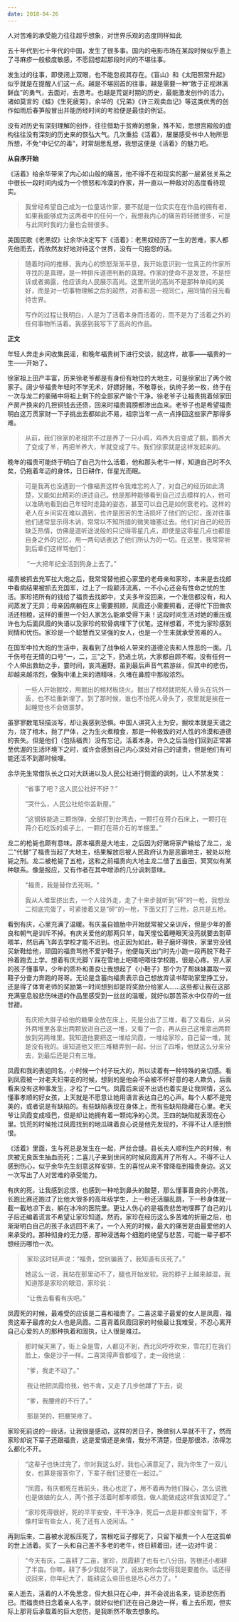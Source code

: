 ```yaml
---
date: 2018-04-26 
---
```



人对苦难的承受能力往往超乎想象，对世界乐观的态度同样如此

<!--more-->

五十年代到七十年代的中国，发生了很多事。国内的电影市场在某段时候似乎患上了寻麻疹一般极度敏感，不愿回想起那段时间的不堪往事。

发生过的往事，即使闭上双眼，也不能忽视其存在。《盲山》和《太阳照常升起》似乎就是在提醒人们这一点。越是不堪回首的往事，越是需要一种“敢于正视淋漓鲜血”的勇气，去面对，去思考。也越是荒诞时期的历史，最能激发创作的活力。诸如莫言的《蛙》《生死疲劳》，余华的《兄弟》《许三观卖血记》等这类优秀的创作如雨后春笋般冒出并能历经时间的考验便是最佳的例证。

没有对历史有深刻理解的创作，往往借助于贫瘠的想象，殊不知，思想宫殿般的虚构往往没有深刻的历史来的恢弘大气。几次重拾《活着》，屡屡感受书中人物所思所想，不免“中记忆的毒”，时常胡思乱想，我想这便是《活着》的魅力吧。



**从自序开始**

《活着》给余华带来了内心如山般的痛苦，他不得不在和现实的那一层紧张关系之中很长一段时间内成为一个愤怒和冷漠的作家，并一直以一种敌对的态度看待现实。

> 我曾经希望自己成为一位童话作家，要不就是一位实实在在作品的拥有者，如果我能够成为这两者中的任何一个，我想我内心的痛苦将轻微很多，可是与此同时我的力量也会弱很多。



美国民歌《老黑奴》让余华决定写下《活着》：老黑奴经历了一生的苦难，家人都先他而去，而依然友好地对待这个世界，没有一句抱怨的话。

>随着时间的推移，我内心的愤怒渐渐平息，我开始意识到一位真正的作家所寻找的是真理，是一种排斥道德判断的真理。作家的使命不是发泄，不是控诉或者揭露，他应该向人民展示高尚。这里所说的高尚不是那种单纯的美好，而是对一切事物理解之后的超然，对善和恶一视同仁，用同情的目光看待世界。
>
>写作的过程让我明白，人是为了活着本身而活着的，而不是为了活着之外的任何事物所活着。我感到我写下了高尚的作品。



**正文**

年轻人奔走乡间收集民谣，和晚年福贵树下进行交谈，就这样，故事——福贵的一生——开始了。  

徐家祖上田产丰富，历来徐老爷都是有身份有地位的大地主，可是徐家出了两个败家子。阔少爷福贵年轻时不学无术，好嫖好赌，不敬尊长，纨绔子弟一枚，终于在一次与龙二的豪赌中将祖上剩下的全部家产输个干净。徐老爷子让福贵挑着倾家田产房产换来的几担铜钱去还债，回来时福贵肩膀都渗出血来。老爷子也是希望福贵明白这万贯家财一下子挑出去都如此不易，祖宗当年一点一点挣回这些家产那得多难。

>从前，我们徐家的老祖宗不过是养了一只小鸡，鸡养大后变成了鹅，鹅养大了变成了羊，再把羊养大，羊就变成了牛。我们徐家就是这样发起来的。



晚年的福贵可能终于明白了自己为什么活着，他和那头老牛一样，知道自己时不久矣，仍拖着年迈的身体，日日耕作，伴星光而眠。

>可是我再也没遇到一个像福贵这样令我难忘的人了，对自己的经历如此清楚，又能如此精彩的讲述自己。他是那种能够看到自己过去模样的人，他可以准确地看到自己年轻时走路的姿态，甚至可以自己是如何衰老的。这样的老人在乡间实在难以遇到，也许是困苦的生活损坏了他们的记忆，面对往事他们通常显示得木讷，常常以不知所措的微笑塘塞过去。他们对自己的经历缺乏热情，仿佛是道听途说般的只记得零星几点，即使是这零星几点也都是自身之外的记忆，用一两句话表达了他们所认为的一切。在这里，我常常听到后辈们这样骂他们：
>
>​	“一大把年纪全活到狗身上去了。”



福贵被抓去充军拉大炮之后，我常常替他担心家里的老母亲和家珍，本来是去找郎中看病结果被抓去充国军，过上了一段颠沛流离，一不小心还会有性命之忧的生活。家珍把所有的钱给了福贵去找郎中，丈夫多年没回来，一个准信都没有，和人间蒸发了无异；母亲因病躺在床上需要照顾，凤霞还小需要照看，还得忙下田做农活还租粮，这样的重担一个妇人家怎么能承受得下来！这段时间生活对她的重压或许也为后面凤霞的失语以及家珍的软骨病埋下了伏笔。这样想着，不觉为家珍感到同情和忧伤。家珍是一个聪慧而又坚强的女人，也是一个生来就承受苦难的人。

在国军中拉大炮的生活中，我看到了战争给人带来的道德沦丧和人性恶的一面。几千伤号在无情的口号“一，二，三”之下，扔进土坑，大家都自顾不暇，没有任何一个人伸出救助之手，霎时间，哀鸿遍野。虽到最后声音气若游丝，但其中的悲伤，却越来越浓烈，像胸中涌上来的酒精味，久堵在鼻腔中那般浓烈。

>一些人开始掘坟，用掘出的棺材板烧火。掘出了棺材就把死人骨头在坑外一丢，也不给重新埋了。到了那时候，谁也不怕死人骨头了，夜里就是挨在一起睡觉也不会做噩梦。

虽寥寥数笔轻描淡写，却让我感到恐惧。中国人讲究入土为安，掘坟本就是天谴之为，烧了棺木，抛了尸体，之为生火煮粮食，那是一种极致的对人性的冷漠和道德的丧失。但是他们（包括福贵）没有忘记，活着本身。许久之后当他们回到正常甚至优渥的生活环境下之时，或许会感到自己内心深处对自己的谴责，但是他们有可能还活不到那时候哩。



余华先生常借队长之口对大跃进以及人民公社进行侧面的讽刺，让人不禁发笑：

>“省事了吧？这人民公社好不好？”  
>
>“哭什么，人民公社给你盖新屋。”  
>
>“这钢铁能造三颗炮弹，全部打到台湾去，一颗打在蒋介石床上，一颗打在蒋介石吃饭的桌子上，一颗打在蒋介石的羊棚里。”



龙二的枪毙也颇有意味。原本福贵是大地主，之后因为好赌将家产输给了龙二，龙二“代替”了福贵当起了大地主，结果解放后被人民政府认为是恶霸地主，被处以枪毙之刑。龙二被枪毙了五枪，这和之前福贵向大地主龙二借了五亩田，冥冥似有某种联系。像是报应，又有作者在其中增添的几分讽刺意味。

> "福贵，我是替你去死啊。"  
>
> 我从人堆里挤出去，一个人往外走，走了十来步就听到“砰”的一枪，我想龙二彻底完蛋了，可紧接着又是“砰”的一枪，下面又打了三枪，总共是五枪。



看到有庆，心里充满了温暖。有庆虽自娘胎中开始就常被父亲训斥，但是少年的善良和朝气是训斥不掉。有庆关爱他的那两只羊，每天惺忪着睡眼天没亮就要去割草喂羊，然后再飞奔去学校才能不迟到。也正因为如此，鞋子磨坏得快，家里穷没钱买新鞋给他，顽固的福贵骂他不爱护鞋子，他便每天出门时先小跑一段再脱下鞋子拎着跑去上学。想着有庆光脚丫踩在雪地上吧嗒吧嗒往学校跑，很是心疼。穷人家的孩子懂事早，少年的质朴和善良让我想起了《小鞋子》那个为了帮妹妹赢取一双鞋子分奋力奔跑的哥哥。无论是含蓄向福贵表示自己想放弃读书帮助家里挣工分，还是得了体育老师的奖励第一时间想到却是将奖励分给家人……这些都让我在这部充满窒息般悲伤味道的作品里感受到一丝丝的温暖，就好似那苦茶水中仅存的一丝甘甜。

>有庆把大胖子给他的糖果全放在床上，先是分出了三堆，看了又看后，从另外两堆里各拿出两颗放进自己这一堆，又看了一会，再从自己这堆拿出两颗放到另两堆里。我知道他要把这一堆给凤霞，一堆给家珍，自己留一堆，就是没有我的。谁知道他又把三堆糖弄到一起，分出了四堆，他就这么分来分去，到最后还是只有三堆。



凤霞和我的表姐同名，小时候一个村子玩大的，所以读着有一种特殊的亲切感。看到凤霞被一对老夫妇带走的时候，想到的是他会不会被不怀好意的老人欺负，后面看来没有这种事发生，才松了一口气。凤霞后来说不出话也着实是让我同情，这么懂事孝顺的好女孩，上天就是不愿意让她用语言表达自己的心声。每个人都不是完美的，或者说是有缺陷的。有些缺陷表现在身体上，而有些缺陷隐藏在心里。老天爷让凤霞变成哑巴，但是却让她拥有着一颗纯净的心灵。王四的缺陷就表现在心里。饥荒的时候抢过凤霞找到的地瓜昧着良心说是他先发现的，不得不让人感到愤恨。

《活着》里面，生与死总是发生在一起，严丝合缝。县长夫人顺利生产的时候，有庆被无良医生抽血而死；二喜儿子来到世间的时候凤霞离开了所有人。不得不让人感到伤心，似乎余华先生刻意这样安排，生的喜悦从来不曾降临到福贵身边。这又一次写出了人对苦难的承受能力。

有庆的死，让我感到忿恨，也感到一种呛到鼻头的酸楚，那么懂事善良的小男孩，长跑比赛还跑过了比他大很多的高年级学生，上一秒还活蹦乱跳，下一秒身体就一截一截地凉下去，躺在冰冷的医院里。更让人伤心的是福贵悲苦地埋葬了自己的儿子后还编着谎言不希望让家珍知道。然而，家珍在经历这么多苦难的折磨之后，也渐渐明白自己的孩子永远回不来了。一个人死的时候，最大的痛苦是由最爱他的人来承受的。那种彻身的无力感，那种浸透每个细胞的绝望与悲苦，可能一辈子都不想经历哪怕一次。

>​	家珍这时轻声说：“福贵，您别骗我了，我知道有庆死了。”
>
>​	她这么一说，我站在那里动不了，腿也开始发软。我的脖子上越来越湿，我知道那是家珍的眼泪，家珍说：
>
>​	“让我去看看有庆吧。”



凤霞死的时候，最难受的应该是二喜和福贵了。二喜这辈子最爱的女人是凤霞，福贵这辈子最疼的女人也是凤霞。二喜背着凤霞回家的时候最让我难受，不忍心离开自己心爱的人的那种执着和固执，让人很是难过。

>​	那时候天黑了，街上全是雪，人都见不到，西北风呼呼吹来，雪花打在我们脸上，像是沙子一样。二喜哭得声音都哑了，走一段他说：
>
>​	“爹，我走不动了。”
>
>​	我让他把凤霞给我，他不肯，又走了几步他蹲了下去，说
>
>​	“爹，我腰疼的不行了。”
>
>​	那是哭的，把腰哭疼了。



家珍死前说的一段话，让我很是感动，这样的苦日子，换做别人早就不干了，然而家珍却说下辈子还跟福贵，这是爱情还是亲情，我分不清楚，但是那很浓，浓得怎么都化不开。

>​	“这辈子也快过完了，你对我这么好，我也心满意足了，我为你生了一双儿女，也算是报答你了，下辈子我们还要在一起过。”
>
>​	“凤霞，有庆都死在我前头，我心也定了，用不着再为他们操心，怎么说我也是做娘的女人，两个孩子活着时都孝顺我，做人能做成这样我该知足了。”

>​	"家珍死得很好，死的平平安安，干干净净，死后一点是非都没有留下，不像村里有些女人，死了还有人说闲话。"



再到后来，二喜被水泥板压死了，苦根吃豆子撑死了，只留下福贵一个人在这孤单的世上活着。买了一头和自己差不多老的老牛，终日耕着田，还一边对牛说：

>​	"今天有庆，二喜耕了二亩，家珍，凤霞耕了也有七八分田，苦根还小都耕了半亩。你嘛，耕了多少我就不说了，说出来你会觉得我是要羞你。话还得说回来，你年纪大了，能耕这么些田也是尽心尽力了。"



亲人逝去，活着的人不免思念，但大抵只在心中，并不会说出名来，徒添悲伤而已。而福贵终日念着亲人名字，就好似他们还在自己身边一样，看上去乐观，但实际上那背后承载着的巨大悲伤，是我断然不敢去想象的。

